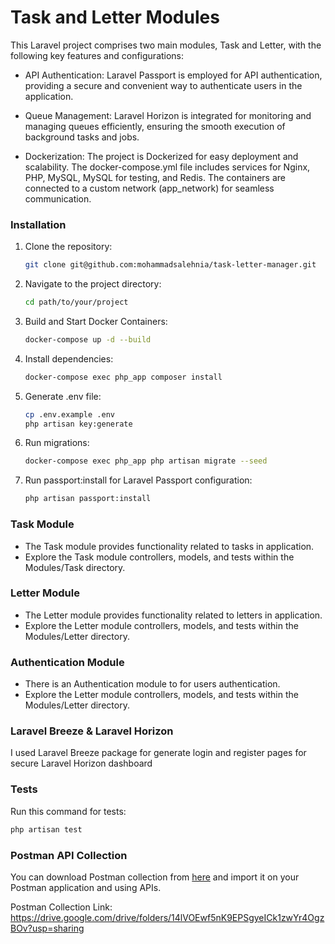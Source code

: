 # Task and Letter Modules
This Laravel project comprises two main modules, Task and Letter, with the following key features and configurations:

* API Authentication: Laravel Passport is employed for API authentication, providing a secure and convenient way to authenticate users in the application.

* Queue Management: Laravel Horizon is integrated for monitoring and managing queues efficiently, ensuring the smooth execution of background tasks and jobs.

* Dockerization: The project is Dockerized for easy deployment and scalability. The docker-compose.yml file includes services for Nginx, PHP, MySQL, MySQL for testing, and Redis. The containers are connected to a custom network (app_network) for seamless communication.

### Installation

1. Clone the repository:

   ```bash
   git clone git@github.com:mohammadsalehnia/task-letter-manager.git

2. Navigate to the project directory:
   ```bash
   cd path/to/your/project

3. Build and Start Docker Containers:
   ```bash
   docker-compose up -d --build

4. Install dependencies:
   ```bash
   docker-compose exec php_app composer install

5. Generate .env file:
   ```bash
   cp .env.example .env
   php artisan key:generate
   
6. Run migrations:
   ```bash
   docker-compose exec php_app php artisan migrate --seed

7. Run passport:install for Laravel Passport configuration:
   ```bash
   php artisan passport:install

### Task Module
* The Task module provides functionality related to tasks in application.
* Explore the Task module controllers, models, and tests within the Modules/Task directory.

### Letter Module

* The Letter module provides functionality related to letters in application.
* Explore the Letter module controllers, models, and tests within the Modules/Letter directory.

### Authentication Module
* There is an Authentication module to for users authentication.
* Explore the Letter module controllers, models, and tests within the Modules/Letter directory.

### Laravel Breeze & Laravel Horizon
I used Laravel Breeze package for generate login and register pages for secure Laravel Horizon dashboard



### Tests
Run this command for tests:
   ```bash
   php artisan test
   ```

### Postman API Collection

You can download Postman collection from [here](https://drive.google.com/drive/folders/14lVOEwf5nK9EPSgyeICk1zwYr4OgzBOv?usp=sharing) and import it on your Postman application and using APIs. 

Postman Collection Link: https://drive.google.com/drive/folders/14lVOEwf5nK9EPSgyeICk1zwYr4OgzBOv?usp=sharing
